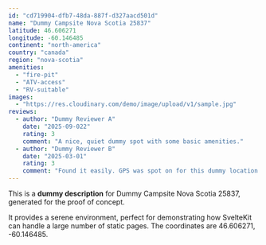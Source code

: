 ```yaml
---
id: "cd719904-dfb7-48da-887f-d327aacd501d"
name: "Dummy Campsite Nova Scotia 25837"
latitude: 46.606271
longitude: -60.146485
continent: "north-america"
country: "canada"
region: "nova-scotia"
amenities:
  - "fire-pit"
  - "ATV-access"
  - "RV-suitable"
images:
  - "https://res.cloudinary.com/demo/image/upload/v1/sample.jpg"
reviews:
  - author: "Dummy Reviewer A"
    date: "2025-09-022"
    rating: 3
    comment: "A nice, quiet dummy spot with some basic amenities."
  - author: "Dummy Reviewer B"
    date: "2025-03-01"
    rating: 3
    comment: "Found it easily. GPS was spot on for this dummy location."
---
```


This is a **dummy description** for Dummy Campsite Nova Scotia 25837, generated for the proof of concept.

It provides a serene environment, perfect for demonstrating how SvelteKit can handle a large number of static pages. The coordinates are 46.606271, -60.146485.
